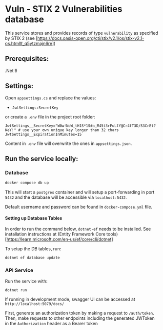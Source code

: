 # Vuln - STIX 2 Vulnerabilities database

This service stores and provides records of type `vulnerability` as specified by STIX 2 (see [https://docs.oasis-open.org/cti/stix/v2.1/os/stix-v2.1-os.html#_q5ytzmajn6re])

## Prerequisites:

.Net 9

## Settings:

Open `appsettings.cs` and replace the values:

- `JwtSettings:SecretKey`

or create a `.env` file in the project root folder:

```
JwtSettings__SecretKey="W0w!NoW_tH1S*1S#a_M45t3rFuLlY@Cr4fT3D/S3CrEt?KeY!" # use your own unique key longer than 32 chars
JwtSettings__ExpirationInMinutes=15
```

Content in `.env` file will overwrite the ones in `appsettings.json`.

## Run the service locally:

### Database

```sh
docker compose db up
```

This will start a `postgres` container and will setup a port-forwarding in port `5432` and the database will be accessible via `localhost:5432`.

Default username and password can be found in `docker-compose.yml` file.

#### Setting up Database Tables

In order to run the command below, `dotnet-ef` needs to be installed. See installation instructions at (Entity Framework Core tools)[https://learn.microsoft.com/en-us/ef/core/cli/dotnet]

To setup the DB tables, run:

```sh
dotnet ef database update
```

### API Service

Run the service with:

```sh
dotnet run
```

If running in development mode, swagger UI can be accessed at `http://localhost:5079/docs/`

First, generate an authorization token by making a request to `/auth/token`. Then, make requests to other endpoints including the generated JWToken in the `Authorization` header as a Bearer token